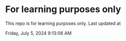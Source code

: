 # For learning purposes only
This repo is for learning purposes only.
Last updated at

Friday, July 5, 2024 9:13:06 AM

